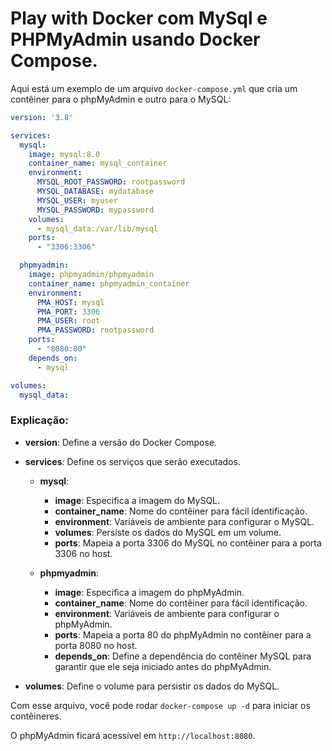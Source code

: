 # Play with Docker com MySql e PHPMyAdmin usando Docker Compose.
Aqui está um exemplo de um arquivo `docker-compose.yml` que cria um contêiner para o phpMyAdmin e outro para o MySQL:

```yaml
version: '3.8'

services:
  mysql:
    image: mysql:8.0
    container_name: mysql_container
    environment:
      MYSQL_ROOT_PASSWORD: rootpassword
      MYSQL_DATABASE: mydatabase
      MYSQL_USER: myuser
      MYSQL_PASSWORD: mypassword
    volumes:
      - mysql_data:/var/lib/mysql
    ports:
      - "3306:3306"

  phpmyadmin:
    image: phpmyadmin/phpmyadmin
    container_name: phpmyadmin_container
    environment:
      PMA_HOST: mysql
      PMA_PORT: 3306
      PMA_USER: root
      PMA_PASSWORD: rootpassword
    ports:
      - "8080:80"
    depends_on:
      - mysql

volumes:
  mysql_data:
```

### Explicação:

- **version**: Define a versão do Docker Compose.
- **services**: Define os serviços que serão executados.

    - **mysql**:
        - **image**: Especifica a imagem do MySQL.
        - **container_name**: Nome do contêiner para fácil identificação.
        - **environment**: Variáveis de ambiente para configurar o MySQL.
        - **volumes**: Persiste os dados do MySQL em um volume.
        - **ports**: Mapeia a porta 3306 do MySQL no contêiner para a porta 3306 no host.

    - **phpmyadmin**:
        - **image**: Especifica a imagem do phpMyAdmin.
        - **container_name**: Nome do contêiner para fácil identificação.
        - **environment**: Variáveis de ambiente para configurar o phpMyAdmin.
        - **ports**: Mapeia a porta 80 do phpMyAdmin no contêiner para a porta 8080 no host.
        - **depends_on**: Define a dependência do contêiner MySQL para garantir que ele seja iniciado antes do phpMyAdmin.

- **volumes**: Define o volume para persistir os dados do MySQL.

Com esse arquivo, você pode rodar `docker-compose up -d` para iniciar os contêineres. 

O phpMyAdmin ficará acessível em `http://localhost:8080`.
